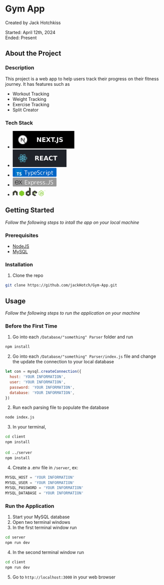 # Gym App

Created by Jack Hotchkiss

Started: April 12th, 2024  
Ended: Present

## About the Project

### Description

This project is a web app to help users track their progress on their fitness journey. It has features such as

- Workout Tracking
- Weight Tracking
- Exercise Tracking
- Split Creator

### Tech Stack

- <a href="https://nextjs.org/"><img src="assets/nextjslogo.svg"></a>
- <a href="https://react.dev/"><img src="assets/reactlogo.svg"></a>
- <a href="https://typescriptlang.org/"><img height="28px" src="assets/typescript.png"></a>
- <a href="https://expressjs.com/"><img height="28px" src="assets/express.png"></a>
- <a href="https://nodejs.org/en"><img height="28px" src="assets/node.png"></a>

## Getting Started

_Follow the following steps to intall the app on your local machine_

### Prerequisites

- [NodeJS](https://nodejs.org/en/download/prebuilt-installer)
- [MySQL](https://dev.mysql.com/downloads/installer/)

### Installation

1. Clone the repo

```sh
git clone https://github.com/jackHotch/Gym-App.git
```

## Usage

_Follow the following steps to run the application on your machine_

### Before the First Time

1. Go into each `/Database/"something" Parser` folder and run

```sh
npm install
```

2. Go into each `/Database/"something" Parser/index.js` file and change the update the connection to your local database

```js
let con = mysql.createConnection({
  host: 'YOUR INFORMATION',
  user: 'YOUR INFORMATION',
  password: 'YOUR INFORMATION',
  database: 'YOUR INFORMATION',
})
```

2. Run each parsing file to populate the database

```sh
node index.js
```

3. In your terminal,

```sh
cd client
npm install

cd ../server
npm install
```

4. Create a .env file in `/server`, ex:

```js
MYSQL_HOST = 'YOUR INFORMATION'
MYSQL_USER = 'YOUR INFORMATION'
MYSQL_PASSWORD = 'YOUR INFORMATION'
MYSQL_DATABASE = 'YOUR INFORMATION'
```

### Run the Application

1. Start your MySQL database
2. Open two terminal windows
3. In the first terminal window run

```sh
cd server
npm run dev
```

4. In the second terminal window run

```sh
cd client
npm run dev
```

5. Go to `http://localhost:3000` in your web browser
